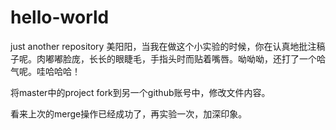 # hello-world
just another repository
美阳阳，当我在做这个小实验的时候，你在认真地批注稿子呢。肉嘟嘟脸庞，长长的眼睫毛，手指头时而贴着嘴唇。呦呦呦，还打了一个哈气呢。哇哈哈哈！

将master中的project fork到另一个github账号中，修改文件内容。

看来上次的merge操作已经成功了，再实验一次，加深印象。
